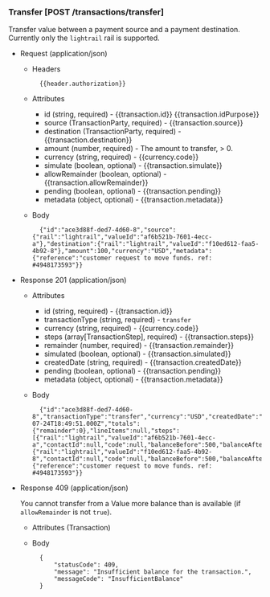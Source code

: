 ### Transfer [POST /transactions/transfer]

Transfer value between a payment source and a payment destination.  Currently only the `lightrail` rail is supported.

+ Request (application/json)

    + Headers
    
            {{header.authorization}}

    + Attributes
        + id (string, required) - {{transaction.id}}  {{transaction.idPurpose}}
        + source (TransactionParty, required) - {{transaction.source}}
        + destination (TransactionParty, required) - {{transaction.destination}}
        + amount (number, required) - The amount to transfer, > 0.
        + currency (string, required) - {{currency.code}}
        + simulate (boolean, optional) - {{transaction.simulate}}
        + allowRemainder (boolean, optional) - {{transaction.allowRemainder}}
        + pending (boolean, optional) - {{transaction.pending}}
        + metadata (object, optional) - {{transaction.metadata}}

    + Body

            {"id":"ace3d88f-ded7-4d60-8","source":{"rail":"lightrail","valueId":"af6b521b-7601-4ecc-a"},"destination":{"rail":"lightrail","valueId":"f10ed612-faa5-4b92-8"},"amount":100,"currency":"USD","metadata":{"reference":"customer request to move funds. ref: #4948173593"}}

+ Response 201 (application/json)

    + Attributes
        + id (string, required) - {{transaction.id}}
        + transactionType (string, required) - `transfer`
        + currency (string, required) - {{currency.code}}
        + steps (array[TransactionStep], required) - {{transaction.steps}}
        + remainder (number, required) - {{transaction.remainder}}
        + simulated (boolean, optional) - {{transaction.simulated}}
        + createdDate (string, required) - {{transaction.createdDate}}
        + pending (boolean, optional) - {{transaction.pending}}
        + metadata (object, optional) - {{transaction.metadata}}

    + Body

            {"id":"ace3d88f-ded7-4d60-8","transactionType":"transfer","currency":"USD","createdDate":"2018-07-24T18:49:51.000Z","totals":{"remainder":0},"lineItems":null,"steps":[{"rail":"lightrail","valueId":"af6b521b-7601-4ecc-a","contactId":null,"code":null,"balanceBefore":500,"balanceAfter":400,"balanceChange":-100},{"rail":"lightrail","valueId":"f10ed612-faa5-4b92-8","contactId":null,"code":null,"balanceBefore":500,"balanceAfter":600,"balanceChange":100}],"paymentSources":null,"metadata":{"reference":"customer request to move funds. ref: #4948173593"}}

+ Response 409 (application/json)

    You cannot transfer from a Value more balance than is available (if `allowRemainder` is not `true`).

    + Attributes (Transaction)

    + Body

            {
                "statusCode": 409,
                "message": "Insufficient balance for the transaction.",
                "messageCode": "InsufficientBalance"
            }
